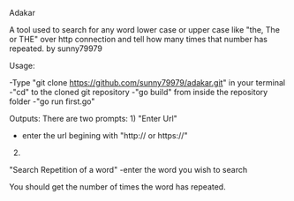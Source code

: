 Adakar

A tool used to search for any word lower case or upper case like "the, The or THE" over http connection and tell how many times that number
has repeated.
by sunny79979

Usage:

-Type "git clone https://github.com/sunny79979/adakar.git" in your terminal
-"cd" to the cloned git repository
-"go build" from inside the repository folder
-"go run first.go"

Outputs:
There are two prompts:
1)
"Enter Url"
- enter the url begining with "http:// or https://"

2)
"Search Repetition of a word"
-enter the word you wish to search

You should get the number of times the word has repeated.